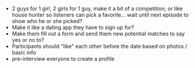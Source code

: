 - 2 guys for 1 girl, 2 girls for 1 guy, make it a bit of a competition, or like house hunter so listeners can pick a favorite... wait until next episode to show who he or she picked?
- Make it like a dating app they have to sign up for?
- Make them fill out a form and send them new potential matches to say yes or no to?
- Participants should "like" each other before the date based on photos / basic info
- pre-interview everyone to create a profile
